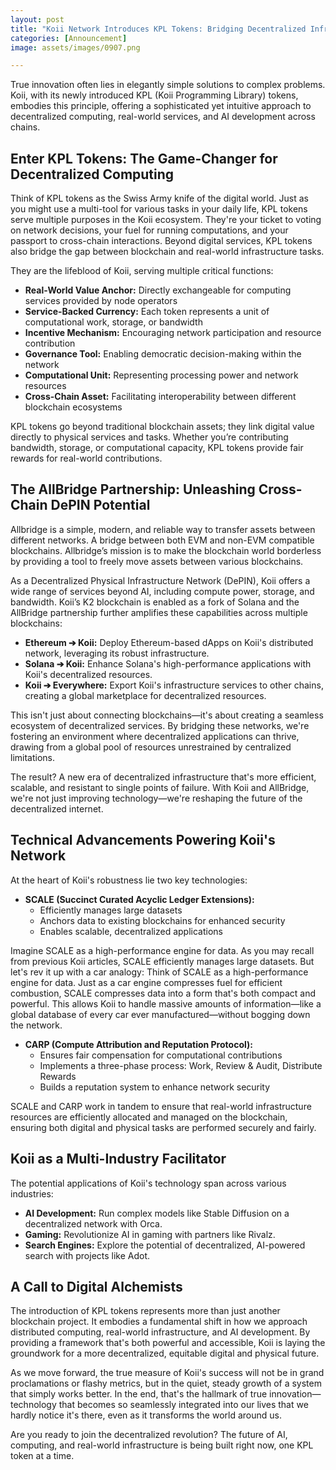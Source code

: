 ```yaml
---
layout: post
title: "Koii Network Introduces KPL Tokens: Bridging Decentralized Infrastructure with AllBridge"
categories: [Announcement]
image: assets/images/0907.png

---
```


True innovation often lies in elegantly simple solutions to complex problems. Koii, with its newly introduced KPL (Koii Programming Library) tokens, embodies this principle, offering a sophisticated yet intuitive approach to decentralized computing, real-world services, and AI development across chains.

## Enter KPL Tokens: The Game-Changer for Decentralized Computing

Think of KPL tokens as the Swiss Army knife of the digital world. Just as you might use a multi-tool for various tasks in your daily life, KPL tokens serve multiple purposes in the Koii ecosystem. They're your ticket to voting on network decisions, your fuel for running computations, and your passport to cross-chain interactions. Beyond digital services, KPL tokens also bridge the gap between blockchain and real-world infrastructure tasks.

They are the lifeblood of Koii, serving multiple critical functions:

- **Real-World Value Anchor:** Directly exchangeable for computing services provided by node operators
- **Service-Backed Currency:** Each token represents a unit of computational work, storage, or bandwidth
- **Incentive Mechanism:** Encouraging network participation and resource contribution
- **Governance Tool:** Enabling democratic decision-making within the network
- **Computational Unit:** Representing processing power and network resources
- **Cross-Chain Asset:** Facilitating interoperability between different blockchain ecosystems

KPL tokens go beyond traditional blockchain assets; they link digital value directly to physical services and tasks. Whether you’re contributing bandwidth, storage, or computational capacity, KPL tokens provide fair rewards for real-world contributions.

## The AllBridge Partnership: Unleashing Cross-Chain DePIN Potential

Allbridge is a simple, modern, and reliable way to transfer assets between different networks. A bridge between both EVM and non-EVM compatible blockchains. Allbridge’s mission is to make the blockchain world borderless by providing a tool to freely move assets between various blockchains.

As a Decentralized Physical Infrastructure Network (DePIN), Koii offers a wide range of services beyond AI, including compute power, storage, and bandwidth. Koii’s K2 blockchain is enabled as a fork of Solana and the AllBridge partnership further amplifies these capabilities across multiple blockchains:

- **Ethereum ➔ Koii:** Deploy Ethereum-based dApps on Koii's distributed network, leveraging its robust infrastructure.
- **Solana ➔ Koii:** Enhance Solana's high-performance applications with Koii's decentralized resources.
- **Koii ➔ Everywhere:** Export Koii's infrastructure services to other chains, creating a global marketplace for decentralized resources.

This isn't just about connecting blockchains—it's about creating a seamless ecosystem of decentralized services. By bridging these networks, we're fostering an environment where decentralized applications can thrive, drawing from a global pool of resources unrestrained by centralized limitations.

The result? A new era of decentralized infrastructure that's more efficient, scalable, and resistant to single points of failure. With Koii and AllBridge, we're not just improving technology—we're reshaping the future of the decentralized internet.

## Technical Advancements Powering Koii's Network

At the heart of Koii's robustness lie two key technologies:

- **SCALE (Succinct Curated Acyclic Ledger Extensions):**
  - Efficiently manages large datasets
  - Anchors data to existing blockchains for enhanced security
  - Enables scalable, decentralized applications

Imagine SCALE as a high-performance engine for data. As you may recall from previous Koii articles, SCALE efficiently manages large datasets. But let's rev it up with a car analogy: Think of SCALE as a high-performance engine for data. Just as a car engine compresses fuel for efficient combustion, SCALE compresses data into a form that's both compact and powerful. This allows Koii to handle massive amounts of information—like a global database of every car ever manufactured—without bogging down the network.

- **CARP (Compute Attribution and Reputation Protocol):**
  - Ensures fair compensation for computational contributions
  - Implements a three-phase process: Work, Review & Audit, Distribute Rewards
  - Builds a reputation system to enhance network security

SCALE and CARP work in tandem to ensure that real-world infrastructure resources are efficiently allocated and managed on the blockchain, ensuring both digital and physical tasks are performed securely and fairly.

## Koii as a Multi-Industry Facilitator

The potential applications of Koii's technology span across various industries:

- **AI Development:** Run complex models like Stable Diffusion on a decentralized network with Orca.
- **Gaming:** Revolutionize AI in gaming with partners like Rivalz.
- **Search Engines:** Explore the potential of decentralized, AI-powered search with projects like Adot.

## A Call to Digital Alchemists

The introduction of KPL tokens represents more than just another blockchain project. It embodies a fundamental shift in how we approach distributed computing, real-world infrastructure, and AI development. By providing a framework that's both powerful and accessible, Koii is laying the groundwork for a more decentralized, equitable digital and physical future.

As we move forward, the true measure of Koii's success will not be in grand proclamations or flashy metrics, but in the quiet, steady growth of a system that simply works better. In the end, that's the hallmark of true innovation—technology that becomes so seamlessly integrated into our lives that we hardly notice it's there, even as it transforms the world around us.

Are you ready to join the decentralized revolution? The future of AI, computing, and real-world infrastructure is being built right now, one KPL token at a time.
